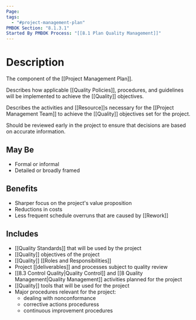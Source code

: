 ```yaml
---
Page:
tags:
  - "#project-management-plan"
PMBOK Section: "8.1.3.1"
Started By PMBOK Process: "[[8.1 Plan Quality Management]]"
---
```

# Description
The component of the [[Project Management Plan]].

Describes how applicable [[Quality Policies]], procedures, and guidelines will be implemented to achieve the [[Quality]] objectives.

Describes the activities and [[Resource]]s necessary for the [[Project Management Team]] to achieve the [[Quality]] objectives set for the project.

Should be reviewed early in the project to ensure that decisions are based on accurate information.
## May Be
- Formal or informal
- Detailed or broadly framed
## Benefits
- Sharper focus on the project's value proposition
- Reductions in costs
- Less frequent schedule overruns that are caused by [[Rework]]
## Includes
- [[Quality Standards]] that will be used by the project
- [[Quality]] objectives of the project
- [[Quality]] [[Roles and Responsibilities]]
- Project [[deliverables]] and processes subject to quality review
- [[8.3 Control Quality|Quality Control]] and [[8 Quality Management|Quality Management]] activities planned for the project
- [[Quality]] tools that will be used for the project
- Major procedures relevant for the project:
	- dealing with nonconformance
	- corrective actions proceduress
	- continuous improvement procedures